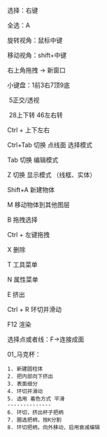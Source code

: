 选择：右键 

全选：A

旋转视角：鼠标中键

移动视角：shift+中键

右上角拖拽 -> 新窗口

小键盘：1前3右7顶9底

​		5正交/透视

​		28上下转 46左右转

Ctrl + 上下左右

Ctrl+Tab 切换 点线面 选择模式

Tab 切换 编辑模式

Z 切换 显示模式 （线框、实体）

Shift+A 新建物体

M 移动物体到其他图层

B 拖拽选择

Ctrl + 左键拖拽

X 删除

T 工具菜单

N 属性菜单

E 挤出

Ctrl + R 环切并滑动

F12 渲染

选择点或者线：F->连接成面

01_马克杯：

```
1. 新建圆柱体
2. 把内部向下挤出
3. 表面细分
4. 环切并滑动
5. 选用 着色方式 平滑
--------------
6. 环切，挤出杯子把柄
7. 圈选把柄，按K分割
8. 环切把柄，向外移动，启用衰减编辑
```


